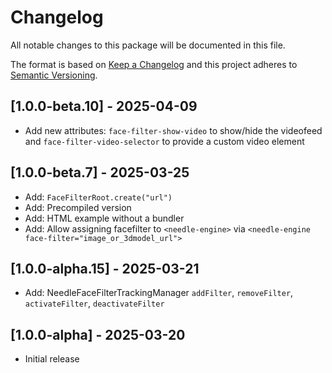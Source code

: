 # Changelog
All notable changes to this package will be documented in this file.

The format is based on [Keep a Changelog](http://keepachangelog.com/en/1.0.0/)
and this project adheres to [Semantic Versioning](http://semver.org/spec/v2.0.0.html).

## [1.0.0-beta.10] - 2025-04-09
- Add new attributes: `face-filter-show-video` to show/hide the videofeed and `face-filter-video-selector` to provide a custom video element

## [1.0.0-beta.7] - 2025-03-25
- Add: `FaceFilterRoot.create("url")`
- Add: Precompiled version
- Add: HTML example without a bundler
- Add: Allow assigning facefilter to `<needle-engine>` via `<needle-engine face-filter="image_or_3dmodel_url">`

## [1.0.0-alpha.15] - 2025-03-21
- Add: NeedleFaceFilterTrackingManager `addFilter`, `removeFilter`, `activateFilter`, `deactivateFilter` 

## [1.0.0-alpha] - 2025-03-20
- Initial release